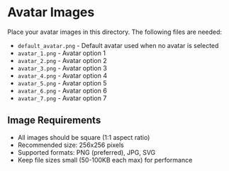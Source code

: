 # Avatar Images

Place your avatar images in this directory. The following files are needed:

- `default_avatar.png` - Default avatar used when no avatar is selected
- `avatar_1.png` - Avatar option 1
- `avatar_2.png` - Avatar option 2
- `avatar_3.png` - Avatar option 3
- `avatar_4.png` - Avatar option 4
- `avatar_5.png` - Avatar option 5
- `avatar_6.png` - Avatar option 6
- `avatar_7.png` - Avatar option 7

## Image Requirements

- All images should be square (1:1 aspect ratio)
- Recommended size: 256x256 pixels
- Supported formats: PNG (preferred), JPG, SVG
- Keep file sizes small (50-100KB each max) for performance 